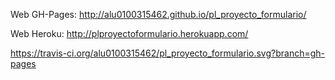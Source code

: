 
Web GH-Pages: http://alu0100315462.github.io/pl_proyecto_formulario/

Web Heroku: http://plproyectoformulario.herokuapp.com/

https://travis-ci.org/alu0100315462/pl_proyecto_formulario.svg?branch=gh-pages